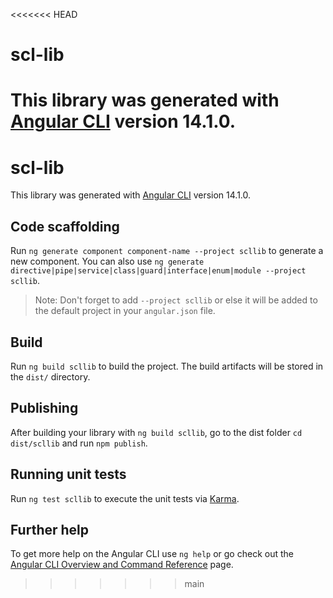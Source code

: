 <<<<<<< HEAD
<!--
SPDX-FileCopyrightText: 2022 Samir Romdhani <samir.romdhani1994@gmail.com>

SPDX-License-Identifier: MIT license
-->

# scl-lib

This library was generated with [Angular CLI](https://github.com/angular/angular-cli) version 14.1.0.
=======
# scl-lib

This library was generated with [Angular CLI](https://github.com/angular/angular-cli) version 14.1.0.

## Code scaffolding

Run `ng generate component component-name --project scllib` to generate a new component. You can also use `ng generate directive|pipe|service|class|guard|interface|enum|module --project scllib`.
> Note: Don't forget to add `--project scllib` or else it will be added to the default project in your `angular.json` file. 

## Build

Run `ng build scllib` to build the project. The build artifacts will be stored in the `dist/` directory.

## Publishing

After building your library with `ng build scllib`, go to the dist folder `cd dist/scllib` and run `npm publish`.

## Running unit tests

Run `ng test scllib` to execute the unit tests via [Karma](https://karma-runner.github.io).

## Further help

To get more help on the Angular CLI use `ng help` or go check out the [Angular CLI Overview and Command Reference](https://angular.io/cli) page.
>>>>>>> main
